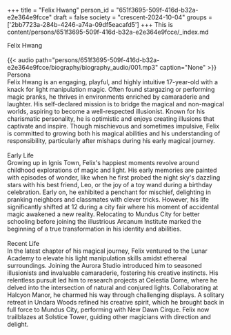 +++
title = "Felix Hwang"
person_id = "651f3695-509f-416d-b32a-e2e364e9fcce"
draft = false
society = "crescent-2024-10-04"
groups = ['2bb7723a-284b-4246-a74a-09df5eacafd5']
+++
This is content/persons/651f3695-509f-416d-b32a-e2e364e9fcce/_index.md

<div class="h1_1_right">Felix Hwang</div><br>
{{< audio
    path="persons/651f3695-509f-416d-b32a-e2e364e9fcce/biography/biography_audio/001.mp3" 
    caption="None"
>}}
<br>
<div class="h2">Persona</div><div class="plain">Felix Hwang is an engaging, playful, and highly intuitive 17-year-old with a knack for light manipulation magic. Often found stargazing or performing magic pranks, he thrives in environments enriched by camaraderie and laughter. His self-declared mission is to bridge the magical and non-magical worlds, aspiring to become a well-respected illusionist. Known for his charismatic personality, he is optimistic and enjoys creating illusions that captivate and inspire. Though mischievous and sometimes impulsive, Felix is committed to growing both his magical abilities and his understanding of responsibility, particularly after mishaps during his early magical journey.</div><br>
<div class="h2">Early Life</div><div class="plain">Growing up in Ignis Town, Felix's happiest moments revolve around childhood explorations of magic and light. His early memories are painted with episodes of wonder, like when he first probed the night sky's dazzling stars with his best friend, Leo, or the joy of a toy wand during a birthday celebration. Early on, he exhibited a penchant for mischief, delighting in pranking neighbors and classmates with clever tricks. However, his life significantly shifted at 12 during a city fair where his moment of accidental magic awakened a new reality. Relocating to Mundus City for better schooling before joining the illustrious Arcanum Institute marked the beginning of a true transformation in his identity and abilities.</div><br>
<div class="h2">Recent Life</div><div class="plain">In the latest chapter of his magical journey, Felix ventured to the Lunar Academy to elevate his light manipulation skills amidst ethereal surroundings. Joining the Aurora Studio introduced him to seasoned illusionists and invaluable camaraderie, fostering his creative instincts. His relentless pursuit led him to research projects at Celestia Dome, where he delved into the intersection of natural and conjured lights. Collaborating at Halcyon Manor, he charmed his way through challenging displays. A solitary retreat in Undara Woods refined his creative spirit, which he brought back in full force to Mundus City, performing with New Dawn Cirque. Felix now trailblazes at Solstice Tower, guiding other magicians with direction and delight.</div><br>
